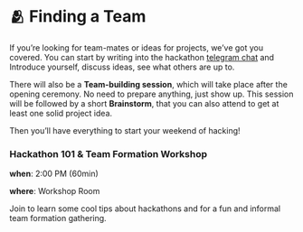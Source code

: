 # 🫂 Finding a Team

If you’re looking for team-mates or ideas for projects, we’ve got you covered. You can start by writing into the hackathon [telegram chat](https://t.me/+2bPk0y1790JkMTE0) and Introduce yourself, discuss ideas, see what others are up to.

There will also be a **Team-building session**, which will take place after the opening ceremony. No need to prepare anything, just show up. This session will be followed by a short **Brainstorm**, that you can also attend to get at least one solid project idea.

Then you’ll have everything to start your weekend of hacking!



### Hackathon 101 & Team Formation Workshop&#x20;

**when**: 2:00 PM (60min)

**where**: Workshop Room

Join to learn some cool tips about hackathons and for a fun and informal team formation gathering.

###
